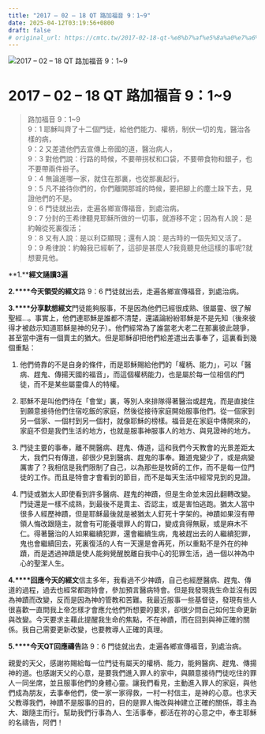 ```yaml
---
title: "2017 – 02 – 18 QT 路加福音 9：1~9"
date: 2025-04-12T03:19:56+0800
draft: false
# original_url: https://cmtc.tw/2017-02-18-qt-%e8%b7%af%e5%8a%a0%e7%a6%8f%e9%9f%b3-9%ef%bc%9a19
---
```


![2017 – 02 – 18 QT 路加福音 9：1\~9](/images/qt.jpg   "2017 – 02 – 18 QT 路加福音 9：1\~9")

# 2017 – 02 – 18 QT 路加福音 9：1\~9

> 路加福音 9：1\~9  
> 9：1 耶穌叫齊了十二個門徒，給他們能力、權柄，制伏一切的鬼，醫治各樣的病，  
> 9：2 又差遣他們去宣傳上帝國的道，醫治病人，  
> 9：3 對他們說：行路的時候，不要帶拐杖和口袋，不要帶食物和銀子，也不要帶兩件褂子。  
> 9：4 無論進哪一家，就住在那裏，也從那裏起行。  
> 9：5 凡不接待你們的，你們離開那城的時候，要把腳上的塵土跺下去，見證他們的不是。  
> 9：6 門徒就出去，走遍各鄉宣傳福音，到處治病。  
> 9：7 分封的王希律聽見耶穌所做的一切事，就游移不定；因為有人說：是約翰從死裏復活；  
> 9：8 又有人說：是以利亞顯現；還有人說：是古時的一個先知又活了。  
> 9：9 希律說：約翰我已經斬了，這卻是甚麼人?我竟聽見他這樣的事呢?就想要見他。

**1.****經文誦讀3遍**

**2.****今天領受的經文**路 9：6 門徒就出去，走遍各鄉宣傳福音，到處治病。

**3.****分享默想經文**門徒能夠服事，不是因為他們已經很成熟、很屬靈、很了解聖經…。事實上，他們連耶穌是誰都不清楚，還議論紛紛耶穌是不是先知（後來彼得才被啟示知道耶穌是神的兒子）。他們經常為了誰當老大老二在那裏彼此競爭，甚至當中還有一個賣主的猶大。但是耶穌卻把他們給差遣出去事奉了，這裏看到幾個重點：

1. 他們倚靠的不是自身的條件，而是耶穌賜給他們的「權柄、能力」，可以「醫病、趕鬼、傳揚天國的福音」，而這個權柄能力，也是屬於每一位相信的門徒，而不是某些屬靈偉人的特權。

2. 耶穌不是叫他們待在「會堂」裏，等別人來排隊得著醫治或趕鬼，而是直接住到願意接待他們住宿吃飯的家庭，然後從接待家庭開始服事他們。從一個家到另一個家、一個村到另一個村，就像耶穌的榜樣。福音是在家庭中傳開來的，家庭不但是我們生活的地方，也就是服事神服事人的地方、與見證神的地方。

3. 門徒主要的事奉，離不開醫病、趕鬼、傳道，這和我們今天教會的光景差距太大，我們只有傳道，卻很少見到醫病、趕鬼的事奉。難道鬼變少了，或是病變厲害了？我相信是我們限制了自己，以為那些是牧師的工作，而不是每一位門徒的工作。而且是特會才會看到的節目，而不是每天生活中經常見到的見證。

4. 門徒或猶太人即使看到許多醫病、趕鬼的神蹟，但是生命並未因此翻轉改變。門徒還是一樣不成熟，到最後不是賣主、否認主，或是害怕逃跑。猶太人當中很多人經歷神蹟，但是耶穌最後就是被猶太人釘死十字架的。神蹟如果沒有帶領人悔改跟隨主，就會有可能養壞罪人的胃口，變成貪得無厭，或是麻木不仁。得著醫治的人如果繼續犯罪，還會繼續生病，鬼被趕出去的人繼續犯罪，鬼也會繼續回去，死裏復活的人有一天還是會再死，所以重點不是外在的神蹟，而是透過神蹟是使人能夠覺醒脫離自我中心的犯罪生活，過一個以神為中心的聖潔人生。

**4.****回應今天的經文**信主多年，我看過不少神蹟，自己也經歷醫病、趕鬼、傳道的過程，過去也經常都跑特會，參加預言醫病特會。但是我發現我生命並沒有因為神蹟而改變，反而是因為神的管教和苦難。我最近服事一些基督徒，發現有些人很喜歡一直問我上帝怎樣才會應允他們所想要的要求，卻很少問自己如何生命更新與改變。今天要求主藉此提醒我生命的焦點，不在神蹟，而在回到與神正確的關係。我自己需要更新改變，也要教導人正確的真理。

**5.****今天QT回應禱告**路 9：6 門徒就出去，走遍各鄉宣傳福音，到處治病。

親愛的天父，感謝祢賜給每一位門徒有屬天的權柄、能力，能夠醫病、趕鬼、傳揚神的道。也感謝天父的心意，是要我們進入罪人的家中，與願意接待門徒吃住的罪人一同坐席，並且服事他們的身體心靈。讓我們看見，主動進入罪人的家庭，與他們成為朋友，去事奉他們，使一家一家得救，一村一村信主，是神的心意。也求天父教導我們，神蹟不是服事的目的，目的是罪人悔改與神建立正確的關係，尊主為大、跟隨主而行。幫助我們行事為人、生活事奉，都活在祢的心意之中，奉主耶穌的名禱告，阿們！